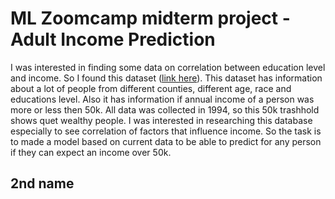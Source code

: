 # ML Zoomcamp midterm project - Adult Income Prediction
I was interested in finding some data on correlation between education level and income. So I found this dataset ([link here](https://archive.ics.uci.edu/dataset/2/adult)). This dataset has information about a lot of people from different counties, different age, race and educations level. Also it has information if annual income of a person was more or less then 50k. All data was collected in 1994, so this 50k trashhold shows quet wealthy people.
I was interested in researching this database especially to see correlation of factors that influence income.
So the task is to made a model based on current data to be able to predict for any person if they can expect an income over 50k.




## 2nd name
